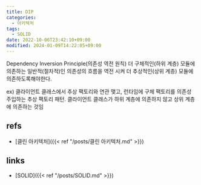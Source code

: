 ```yaml
---
title: DIP
categories:
  - 아키텍처
tags:
  - SOLID
date: 2022-10-06T23:42:10+09:00
modified: 2024-01-09T14:22:05+09:00
---
```

Dependency Inversion Principle(의존성 역전 원칙)
더 구체적인(하위 계층) 모듈에 의존하는 일반적(절차적)인 의존성의 흐름을 역전 시켜 더 추상적인(상위 계층) 모듈에 의존하도록해야한다.

ex) 클라이언트 클래스에서 추상 팩토리와 연관 맺고, 런타임에 구체 팩토리를 의존성 주입하는 추상 팩토리 패턴. 클라이언트 클래스가 하위 계층에 의존하지 않고 상위 계층에 의존하는 것임

## refs
- [클린 아키텍처]({{< ref "/posts/클린 아키텍처.md" >}})


## links
- [SOLID]({{< ref "/posts/SOLID.md" >}})
